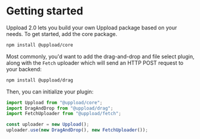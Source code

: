 # Getting started

Uppload 2.0 lets you build your own Uppload package based on your needs. To get started, add the core package.

```bash
npm install @uppload/core
```

Most commonly, you'd want to add the drag-and-drop and file select plugin, along with the `Fetch` uploader which will send an HTTP POST request to your backend:

```bash
npm install @uppload/drag
```

Then, you can initialize your plugin:

```ts
import Uppload from "@uppload/core";
import DragAndDrop from "@uppload/drag";
import FetchUploader from "@uppload/fetch";

const uploader = new Uppload();
uploader.use(new DragAndDrop(), new FetchUploader());
```
